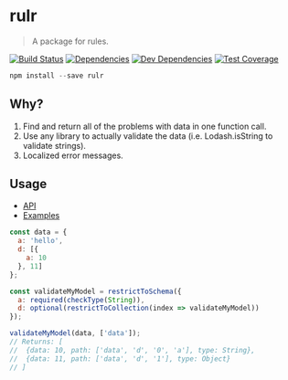 # rulr
> A package for rules.

[![Build Status](https://travis-ci.org/ryansmith94/rulr.svg?branch=master)](https://travis-ci.org/ryansmith94/rulr)
[![Dependencies](https://david-dm.org/ryansmith94/rulr.svg)](https://david-dm.org/ryansmith94/rulr)
[![Dev Dependencies](https://david-dm.org/ryansmith94/rulr/dev-status.svg)](https://david-dm.org/ryansmith94/rulr?type=dev)
[![Test Coverage](https://codecov.io/gh/ryansmith94/rulr/branch/master/graph/badge.svg)](https://codecov.io/gh/ryansmith94/rulr)

```js
npm install --save rulr
```

## Why?
1. Find and return all of the problems with data in one function call.
2. Use any library to actually validate the data (i.e. Lodash.isString to validate strings).
3. Localized error messages.

## Usage
- [API](/dist/index.d.ts)
- [Examples](/src/index.test.ts)

```js
const data = {
  a: 'hello',
  d: [{
    a: 10
  }, 11]
};

const validateMyModel = restrictToSchema({
  a: required(checkType(String)),
  d: optional(restrictToCollection(index => validateMyModel))
});

validateMyModel(data, ['data']);
// Returns: [
//  {data: 10, path: ['data', 'd', '0', 'a'], type: String},
//  {data: 11, path: ['data', 'd', '1'], type: Object}
// ]
```
